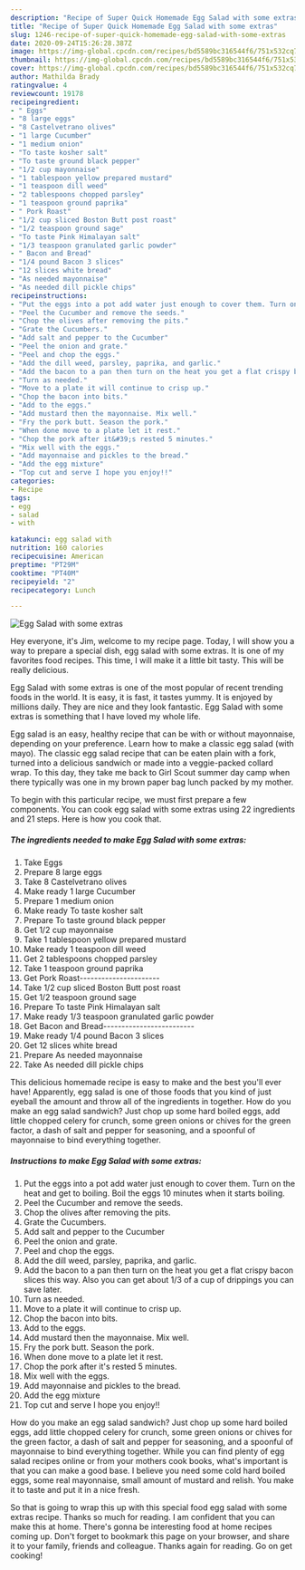 ```yaml
---
description: "Recipe of Super Quick Homemade Egg Salad with some extras"
title: "Recipe of Super Quick Homemade Egg Salad with some extras"
slug: 1246-recipe-of-super-quick-homemade-egg-salad-with-some-extras
date: 2020-09-24T15:26:28.387Z
image: https://img-global.cpcdn.com/recipes/bd5589bc316544f6/751x532cq70/egg-salad-with-some-extras-recipe-main-photo.jpg
thumbnail: https://img-global.cpcdn.com/recipes/bd5589bc316544f6/751x532cq70/egg-salad-with-some-extras-recipe-main-photo.jpg
cover: https://img-global.cpcdn.com/recipes/bd5589bc316544f6/751x532cq70/egg-salad-with-some-extras-recipe-main-photo.jpg
author: Mathilda Brady
ratingvalue: 4
reviewcount: 19178
recipeingredient:
- " Eggs"
- "8 large eggs"
- "8 Castelvetrano olives"
- "1 large Cucumber"
- "1 medium onion"
- "To taste kosher salt"
- "To taste ground black pepper"
- "1/2 cup mayonnaise"
- "1 tablespoon yellow prepared mustard"
- "1 teaspoon dill weed"
- "2 tablespoons chopped parsley"
- "1 teaspoon ground paprika"
- " Pork Roast"
- "1/2 cup sliced Boston Butt post roast"
- "1/2 teaspoon ground sage"
- "To taste Pink Himalayan salt"
- "1/3 teaspoon granulated garlic powder"
- " Bacon and Bread"
- "1/4 pound Bacon 3 slices"
- "12 slices white bread"
- "As needed mayonnaise"
- "As needed dill pickle chips"
recipeinstructions:
- "Put the eggs into a pot add water just enough to cover them. Turn on the heat and get to boiling. Boil the eggs 10 minutes when it starts boiling."
- "Peel the Cucumber and remove the seeds."
- "Chop the olives after removing the pits."
- "Grate the Cucumbers."
- "Add salt and pepper to the Cucumber"
- "Peel the onion and grate."
- "Peel and chop the eggs."
- "Add the dill weed, parsley, paprika, and garlic."
- "Add the bacon to a pan then turn on the heat you get a flat crispy bacon slices this way. Also you can get about 1/3 of a cup of drippings you can save later."
- "Turn as needed."
- "Move to a plate it will continue to crisp up."
- "Chop the bacon into bits."
- "Add to the eggs."
- "Add mustard then the mayonnaise. Mix well."
- "Fry the pork butt. Season the pork."
- "When done move to a plate let it rest."
- "Chop the pork after it&#39;s rested 5 minutes."
- "Mix well with the eggs."
- "Add mayonnaise and pickles to the bread."
- "Add the egg mixture"
- "Top cut and serve I hope you enjoy!!"
categories:
- Recipe
tags:
- egg
- salad
- with

katakunci: egg salad with 
nutrition: 160 calories
recipecuisine: American
preptime: "PT29M"
cooktime: "PT40M"
recipeyield: "2"
recipecategory: Lunch

---
```



![Egg Salad with some extras](https://img-global.cpcdn.com/recipes/bd5589bc316544f6/751x532cq70/egg-salad-with-some-extras-recipe-main-photo.jpg)

Hey everyone, it's Jim, welcome to my recipe page. Today, I will show you a way to prepare a special dish, egg salad with some extras. It is one of my favorites food recipes. This time, I will make it a little bit tasty. This will be really delicious.

Egg Salad with some extras is one of the most popular of recent trending foods in the world. It is easy, it is fast, it tastes yummy. It is enjoyed by millions daily. They are nice and they look fantastic. Egg Salad with some extras is something that I have loved my whole life.

Egg salad is an easy, healthy recipe that can be with or without mayonnaise, depending on your preference. Learn how to make a classic egg salad (with mayo). The classic egg salad recipe that can be eaten plain with a fork, turned into a delicious sandwich or made into a veggie-packed collard wrap. To this day, they take me back to Girl Scout summer day camp when there typically was one in my brown paper bag lunch packed by my mother.


To begin with this particular recipe, we must first prepare a few components. You can cook egg salad with some extras using 22 ingredients and 21 steps. Here is how you cook that.

<!--inarticleads1-->

##### The ingredients needed to make Egg Salad with some extras:

1. Take  Eggs
1. Prepare 8 large eggs
1. Take 8 Castelvetrano olives
1. Make ready 1 large Cucumber
1. Prepare 1 medium onion
1. Make ready To taste kosher salt
1. Prepare To taste ground black pepper
1. Get 1/2 cup mayonnaise
1. Take 1 tablespoon yellow prepared mustard
1. Make ready 1 teaspoon dill weed
1. Get 2 tablespoons chopped parsley
1. Take 1 teaspoon ground paprika
1. Get  Pork Roast----------------------
1. Take 1/2 cup sliced Boston Butt post roast
1. Get 1/2 teaspoon ground sage
1. Prepare To taste Pink Himalayan salt
1. Make ready 1/3 teaspoon granulated garlic powder
1. Get  Bacon and Bread-------------------------
1. Make ready 1/4 pound Bacon 3 slices
1. Get 12 slices white bread
1. Prepare As needed mayonnaise
1. Take As needed dill pickle chips


This delicious homemade recipe is easy to make and the best you&#39;ll ever have! Apparently, egg salad is one of those foods that you kind of just eyeball the amount and throw all of the ingredients in together. How do you make an egg salad sandwich? Just chop up some hard boiled eggs, add little chopped celery for crunch, some green onions or chives for the green factor, a dash of salt and pepper for seasoning, and a spoonful of mayonnaise to bind everything together. 

<!--inarticleads2-->

##### Instructions to make Egg Salad with some extras:

1. Put the eggs into a pot add water just enough to cover them. Turn on the heat and get to boiling. Boil the eggs 10 minutes when it starts boiling.
1. Peel the Cucumber and remove the seeds.
1. Chop the olives after removing the pits.
1. Grate the Cucumbers.
1. Add salt and pepper to the Cucumber
1. Peel the onion and grate.
1. Peel and chop the eggs.
1. Add the dill weed, parsley, paprika, and garlic.
1. Add the bacon to a pan then turn on the heat you get a flat crispy bacon slices this way. Also you can get about 1/3 of a cup of drippings you can save later.
1. Turn as needed.
1. Move to a plate it will continue to crisp up.
1. Chop the bacon into bits.
1. Add to the eggs.
1. Add mustard then the mayonnaise. Mix well.
1. Fry the pork butt. Season the pork.
1. When done move to a plate let it rest.
1. Chop the pork after it&#39;s rested 5 minutes.
1. Mix well with the eggs.
1. Add mayonnaise and pickles to the bread.
1. Add the egg mixture
1. Top cut and serve I hope you enjoy!!


How do you make an egg salad sandwich? Just chop up some hard boiled eggs, add little chopped celery for crunch, some green onions or chives for the green factor, a dash of salt and pepper for seasoning, and a spoonful of mayonnaise to bind everything together. While you can find plenty of egg salad recipes online or from your mothers cook books, what&#39;s important is that you can make a good base. I believe you need some cold hard boiled eggs, some real mayonnaise, small amount of mustard and relish. You make it to taste and put it in a nice fresh. 

So that is going to wrap this up with this special food egg salad with some extras recipe. Thanks so much for reading. I am confident that you can make this at home. There's gonna be interesting food at home recipes coming up. Don't forget to bookmark this page on your browser, and share it to your family, friends and colleague. Thanks again for reading. Go on get cooking!
